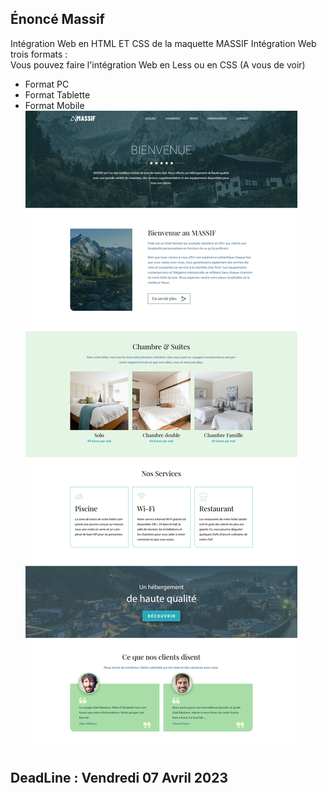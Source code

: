 ## Énoncé Massif
Intégration Web en HTML ET CSS de la maquette MASSIF
Intégration Web trois formats :  
Vous pouvez faire l'intégration Web en Less ou en CSS (A vous de voir)

* Format PC
* Format Tablette
* Format Mobile
![Massif](profile/img/Massif-Desktop.png)&nbsp;&nbsp;

## DeadLine : Vendredi 07 Avril 2023

